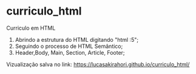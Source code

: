 # curriculo_html
Curriculo em HTML

1. Abrindo a estrutura do HTML digitando "html :5";
2. Seguindo o processo de HTML Semântico;
3. Header,Body, Main, Section, Article, Footer;

Vizualização salva no link: https://lucasakirahori.github.io/curriculo_html/
